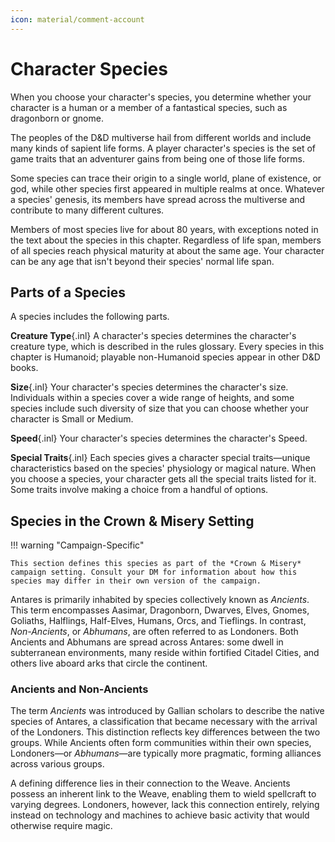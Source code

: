 ```yaml
---
icon: material/comment-account
---
```


# Character Species

When you choose your character's species, you determine whether your character is a human or a member of a fantastical species, such as dragonborn or gnome.

The peoples of the D&D multiverse hail from different worlds and include many kinds of sapient life forms. A player character's species is the set of game traits that an adventurer gains from being one of those life forms.

Some species can trace their origin to a single world, plane of existence, or god, while other species first appeared in multiple realms at once. Whatever a species' genesis, its members have spread across the multiverse and contribute to many different cultures.

Members of most species live for about 80 years, with exceptions noted in the text about the species in this chapter. Regardless of life span, members of all species reach physical maturity at about the same age. Your character can be any age that isn't beyond their species' normal life span.

## Parts of a Species

A species includes the following parts.

**Creature Type**{.inl} A character's species determines the character's creature type, which is described in the rules glossary. Every species in this chapter is Humanoid; playable non-Humanoid species appear in other D&D books.

**Size**{.inl} Your character's species determines the character's size. Individuals within a species cover a wide range of heights, and some species include such diversity of size that you can choose whether your character is Small or Medium.

**Speed**{.inl} Your character's species determines the character's Speed.

**Special Traits**{.inl} Each species gives a character special traits—unique characteristics based on the species' physiology or magical nature. When you choose a species, your character gets all the special traits listed for it. Some traits involve making a choice from a handful of options.

## Species in the Crown & Misery Setting

<!-- --8<-- [start:species-warning] -->

!!! warning "Campaign-Specific"

    This section defines this species as part of the *Crown & Misery* campaign setting. Consult your DM for information about how this species may differ in their own version of the campaign.

<!-- --8<-- [end:species-warning] -->

Antares is primarily inhabited by species collectively known as *Ancients*. This term encompasses Aasimar, Dragonborn, Dwarves, Elves, Gnomes, Goliaths, Halflings, Half-Elves, Humans, Orcs, and Tieflings. In contrast, *Non-Ancients*, or *Abhumans*, are often referred to as Londoners. Both Ancients and Abhumans are spread across Antares: some dwell in subterranean environments, many reside within fortified Citadel Cities, and others live aboard arks that circle the continent.

### Ancients and Non-Ancients

The term *Ancients* was introduced by Gallian scholars to describe the native species of Antares, a classification that became necessary with the arrival of the Londoners. This distinction reflects key differences between the two groups. While Ancients often form communities within their own species, Londoners—or *Abhumans*—are typically more pragmatic, forming alliances across various groups.

A defining difference lies in their connection to the Weave. Ancients possess an inherent link to the Weave, enabling them to wield spellcraft to varying degrees. Londoners, however, lack this connection entirely, relying instead on technology and machines to achieve basic activity that would otherwise require magic.

